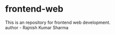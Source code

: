 # frontend-web
This is an repository for frontend web development.
<br>
author - Rajnish Kumar Sharma 
